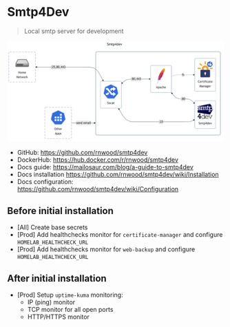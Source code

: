 # Smtp4Dev

> Local smtp server for development

![diagram](../../docs/diagrams/out/apps/smtp4dev.png)

- GitHub: <https://github.com/rnwood/smtp4dev>
- DockerHub: <https://hub.docker.com/r/rnwood/smtp4dev>
- Docs guide: <https://mailosaur.com/blog/a-guide-to-smtp4dev>
- Docs installation <https://github.com/rnwood/smtp4dev/wiki/Installation>
- Docs configuration: <https://github.com/rnwood/smtp4dev/wiki/Configuration>

## Before initial installation

- \[All\] Create base secrets
- \[Prod\] Add healthchecks monitor for `certificate-manager` and configure `HOMELAB_HEALTHCHECK_URL`
- \[Prod\] Add healthchecks monitor for `web-backup` and configure `HOMELAB_HEALTHCHECK_URL`

## After initial installation

- \[Prod\] Setup `uptime-kuma` monitoring:
    - IP (ping) monitor
    - TCP monitor for all open ports
    - HTTP/HTTPS monitor
